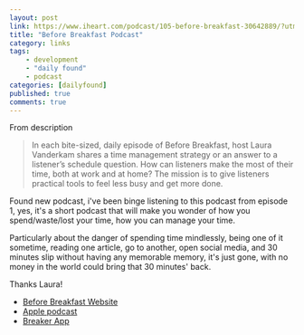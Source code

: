 ```yaml
---
layout: post
link: https://www.iheart.com/podcast/105-before-breakfast-30642889/?utm_source=dedenf
title: "Before Breakfast Podcast"
category: links
tags: 
    - development
    - "daily found"
    - podcast
categories: [dailyfound]
published: true
comments: true
---
```


From description   

> In each bite-sized, daily episode of Before Breakfast, host Laura Vanderkam shares a time management strategy or an answer to a listener’s schedule question. How can listeners make the most of their time, both at work and at home? The mission is to give listeners practical tools to feel less busy and get more done.

Found new podcast, i've been binge listening to this podcast from episode 1, yes, it's a short podcast that will make you wonder of how you spend/waste/lost your time, how you can manage your time.

Particularly about the danger of spending time mindlessly, being one of it sometime, reading one article, go to another, open social media, and 30 minutes slip without having any memorable memory, it's just gone, with no money in the world could bring that 30 minutes' back.

Thanks Laura!

- [Before Breakfast Website](https://www.beforebreakfastpodcast.com/)
- [Apple podcast](https://podcasts.apple.com/us/podcast/before-breakfast/id1450018819) 
- [Breaker App](https://www.breaker.audio/before-breakfast)